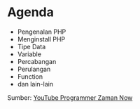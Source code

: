 # Agenda

- Pengenalan PHP
- Menginstall PHP
- Tipe Data
- Variable
- Percabangan
- Perulangan
- Function
- dan lain-lain

Sumber: [YouTube Programmer Zaman Now](https://www.youtube.com/watch?v=TaBWhb5SPfc&list=PL-CtdCApEFH9EmZy4zYfW1ATIJ-qMXxGt&index=1&t=2999s&ab_channel=ProgrammerZamanNow)